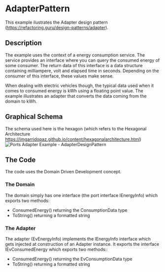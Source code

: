 # AdapterPattern
This example ilustrates the Adapter design pattern (https://refactoring.guru/design-patterns/adapter).
## Description
The example uses the context of a energy consumption service. The service provides an interface where you can query the consumed energy of some consumer. The return data of this interface is a data structure containing milliampere, volt and elapsed time in seconds. Depending on the consumer of this interface, these values make sense.

When dealing with electric vehicles though, the typical data used when it comes to consumed energy is kWh using a floating point value.
The example illustrates an adapter that converts the data coming from the domain to kWh.

## Graphical Schema
The schema used here is the hexagon (which refers to the Hexagonal Architecture https://jmgarridopaz.github.io/content/hexagonalarchitecture.html)
![Ports   Adapter Example - AdapterDesignPattern](https://user-images.githubusercontent.com/118904606/217805448-d29d3c92-44be-4404-9f45-ecceb19a5d5e.png)

## The Code
The code uses the Domain Driven Development concept.
### The Domain
The domain simply has one interface (the port interface IEnergyInfo) which exports two methods:
* ConsumedEnergy() returning the ConsumptionData type
* ToString() returning a formatted string

### The Adapter
The adapter (EvEnergyInfo) implements the IEnergyInfo interface which gets injected at construction of an Adapter instance. It exports the interface IEvConsumedEnergy which exports two methods::
*  ConsumedEnergy() returning the EvConsumptionData type
* ToString() returning a formatted string

